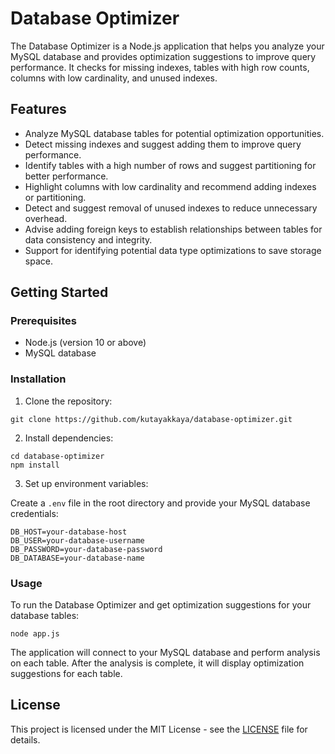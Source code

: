 # Database Optimizer

The Database Optimizer is a Node.js application that helps you analyze your MySQL database and provides optimization suggestions to improve query performance. It checks for missing indexes, tables with high row counts, columns with low cardinality, and unused indexes.

## Features

- Analyze MySQL database tables for potential optimization opportunities.
- Detect missing indexes and suggest adding them to improve query performance.
- Identify tables with a high number of rows and suggest partitioning for better performance.
- Highlight columns with low cardinality and recommend adding indexes or partitioning.
- Detect and suggest removal of unused indexes to reduce unnecessary overhead.
- Advise adding foreign keys to establish relationships between tables for data consistency and integrity.
- Support for identifying potential data type optimizations to save storage space.

## Getting Started

### Prerequisites

- Node.js (version 10 or above)
- MySQL database

### Installation

1. Clone the repository:

```
git clone https://github.com/kutayakkaya/database-optimizer.git
```

2. Install dependencies:

```
cd database-optimizer
npm install
```

3. Set up environment variables:

Create a `.env` file in the root directory and provide your MySQL database credentials:

```
DB_HOST=your-database-host
DB_USER=your-database-username
DB_PASSWORD=your-database-password
DB_DATABASE=your-database-name
```

### Usage

To run the Database Optimizer and get optimization suggestions for your database tables:

```
node app.js
```

The application will connect to your MySQL database and perform analysis on each table. After the analysis is complete, it will display optimization suggestions for each table.

## License

This project is licensed under the MIT License - see the [LICENSE](LICENSE) file for details.